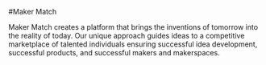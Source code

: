#Maker Match

Maker Match creates a platform that brings the inventions of tomorrow into the reality of today. Our unique approach guides ideas to a competitive marketplace of talented individuals ensuring successful idea development, successful products, and successful makers and makerspaces.
